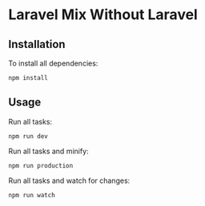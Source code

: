 # Laravel Mix Without Laravel

## Installation

To install all dependencies:

```
npm install
```

## Usage

Run all tasks:

```
npm run dev
```

Run all tasks and minify:

```
npm run production
```

Run all tasks and watch for changes:

```
npm run watch
```
